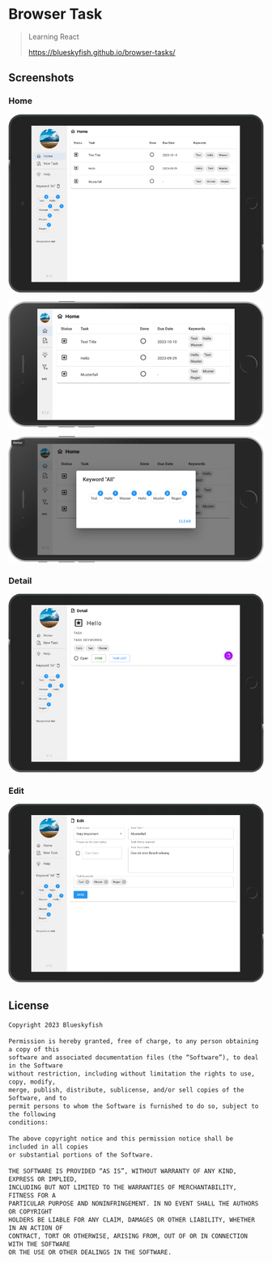 
# Browser Task

> Learning React
> 
> <https://blueskyfish.github.io/browser-tasks/>


## Screenshots

### Home

![Browser Tasks (iPad)](screenshot-ipad-home.png)

![Browser Tasks (Mobile)](screenshot-mobile.png)

![Browser Tasks (Mobile Filter)](screenshot-mobile-filter.png)

### Detail

![Browser Tasks (iPad)](screenshot-ipad-detail.png)

### Edit

![Browser Tasks (Edit)](screenshot-ipad-edit.png)


## License

```text
Copyright 2023 Blueskyfish

Permission is hereby granted, free of charge, to any person obtaining a copy of this
software and associated documentation files (the “Software”), to deal in the Software
without restriction, including without limitation the rights to use, copy, modify,
merge, publish, distribute, sublicense, and/or sell copies of the Software, and to
permit persons to whom the Software is furnished to do so, subject to the following
conditions:

The above copyright notice and this permission notice shall be included in all copies
or substantial portions of the Software.

THE SOFTWARE IS PROVIDED “AS IS”, WITHOUT WARRANTY OF ANY KIND, EXPRESS OR IMPLIED,
INCLUDING BUT NOT LIMITED TO THE WARRANTIES OF MERCHANTABILITY, FITNESS FOR A
PARTICULAR PURPOSE AND NONINFRINGEMENT. IN NO EVENT SHALL THE AUTHORS OR COPYRIGHT
HOLDERS BE LIABLE FOR ANY CLAIM, DAMAGES OR OTHER LIABILITY, WHETHER IN AN ACTION OF
CONTRACT, TORT OR OTHERWISE, ARISING FROM, OUT OF OR IN CONNECTION WITH THE SOFTWARE
OR THE USE OR OTHER DEALINGS IN THE SOFTWARE.
```